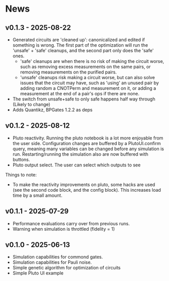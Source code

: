 # News

## v0.1.3 - 2025-08-22

- Generated circuits are 'cleaned up': canonicalized and edited if something is wrong. The first part of the optimization will run the 'unsafe' + 'safe' cleanups, and the second part only does the 'safe' ones. 
    - 'safe' cleanups are when there is no risk of making the circuit worse, such as removing excess measurements on the same pairs, or removing measurements on the purified pairs.
    - 'unsafe' cleanups risk making a circuit worse, but can also solve issues that the circuit may have, such as 'using' an unused pair by adding random a CNOTPerm and measurement on it, or adding a measurement at the end of a pair's ops if there are none. 
- The switch from unsafe+safe to only safe happens half way through (Likely to change)
- Adds Quantikz, BPGates 1.2.2 as deps

## v0.1.2 - 2025-08-12

- Pluto reactivity. Running the pluto notebook is a lot more enjoyable from the user side. Configuration changes are buffered by a PlutoUI.confirm query, meaning many variables can be changed before any simulation is run. Restarting/running the simulation also are now buffered with buttons.
- Pluto output select. The user can select which outputs to see

Things to note:
- To make the reactivity improvements on pluto, some hacks are used (see the second code block, and the config block). This increases load time by a small amount.

## v0.1.1 - 2025-07-29
- Performance evaluations carry over from previous runs. 
- Warning when simulation is throttled (fidelity = 1)

## v0.1.0 - 2025-06-13

- Simulation capabilities for commond gates.
- Simulation capabilities for Pauli noise.
- Simple genetic algorithm for optimization of circuits
- Simple Pluto UI example

